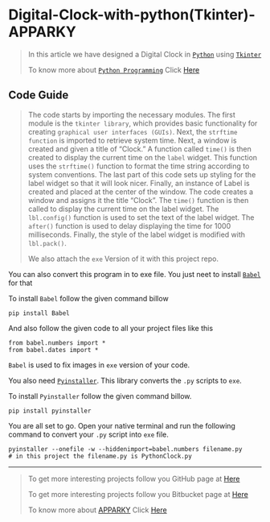 # Digital-Clock-with-python(Tkinter)-APPARKY

> In this article we have designed a Digital Clock in [`Python`](https://www.python.org/) using [`Tkinter`](https://docs.python.org/3/library/tkinter.html)
> 
> To know more about [`Python Programming`](https://www.python.org/) Click [Here](https://www.python.org/)
>
> 
## Code Guide

> The code starts by importing the necessary modules.
> The first module is the `tkinter library`, which provides basic functionality for creating `graphical user interfaces (GUIs)`.
> Next, the `strftime function` is imported to retrieve system time.
> Next, a window is created and given a title of “Clock.”
> A function called `time()` is then created to display the current time on the `label` widget.
> This function uses the `strftime()` function to format the time string according to system conventions.
> The last part of this code sets up styling for the label widget so that it will look nicer.
> Finally, an instance of Label is created and placed at the center of the window.
> The code creates a window and assigns it the title “Clock”.
> The `time()` function is then called to display the current time on the label widget.
> The `lbl.config()` function is used to set the text of the label widget.
> The `after()` function is used to delay displaying the time for 1000 milliseconds.
> Finally, the style of the label widget is modified with `lbl.pack()`.
> 
> 
> We also attach the `exe` Version of it with this project repo.
> 
You can also convert this program in to exe file. You just neet to install [`Babel`](https://babel.pocoo.org/en/latest/) for that

To install `Babel` follow the given command billow
```commandline
pip install Babel
```

And also follow the given code to all your project files like this
```commandline
from babel.numbers import *
from babel.dates import *
```
`Babel` is used to fix images in `exe` version of your code.

You also need [`Pyinstaller`](https://pyinstaller.org/en/stable/). This library converts the `.py` scripts to `exe`.

To install `Pyinstaller` follow the given command billow.
```commandline
pip install pyinstaller
```

You are all set to go. Open your native terminal and run the following command to convert your `.py` script into `exe` file.
```commandline
pyinstaller --onefile -w --hiddenimport=babel.numbers filename.py   
# in this project the filename.py is PythonClock.py
```



-------------------
> 
> To get more interesting projects follow you GitHub page at [Here](https://github.com/Apparky)
> 
> To get more interesting projects follow you Bitbucket page at [Here](https://bitbucket.org/apparky-web/workspace/overview)
> 
> To know more about [APPARKY](https://apparky-soumenmtec-gmailcom.vercel.app/) Click [Here](https://apparky-soumenmtec-gmailcom.vercel.app/)

